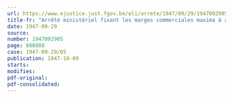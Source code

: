 ```yaml
---
url: https://www.ejustice.just.fgov.be/eli/arrete/1947/09/29/1947092905/justel
title-fr: "Arrêté ministériel fixant les marges commerciales maxima à appliquer par les intermédiaires pour la vente des articles en verre, cristal, faïence, porcelaine et céramique (abrogé par AM 04-04-1949, art. 3)"
date: 1947-09-29
source:
number: 1947092905
page: 888888
case: 1947-09-29/05
publication: 1947-10-09
starts:
modifies:
pdf-original:
pdf-consolidated:
---
```


